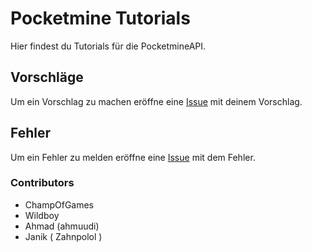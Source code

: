 # Pocketmine Tutorials

Hier findest du Tutorials für die PocketmineAPI.

## Vorschläge

Um ein Vorschlag zu machen eröffne eine [Issue](https://github.com/Coding-Schule/Pocketmine-Tutorials/issues/new) mit deinem Vorschlag.

## Fehler

Um ein Fehler zu melden eröffne eine [Issue](https://github.com/Coding-Schule/Pocketmine-Tutorials/issues/new) mit dem Fehler.

### Contributors
- ChampOfGames
- Wildboy
- Ahmad (ahmuudi)
- Janik ( Zahnpolol )
 
